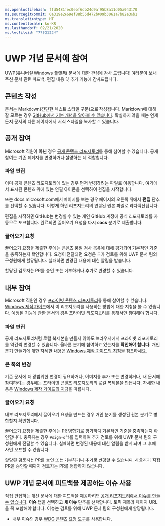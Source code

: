 ```yaml
---
ms.openlocfilehash: ffd5481fec0ebf6db24d9af95b8a11d05a043170
ms.sourcegitcommit: 0a319e2e69ef88b55d472b009b3061a7b82e3ab1
ms.translationtype: HT
ms.contentlocale: ko-KR
ms.lasthandoff: 02/21/2020
ms.locfileid: "77521224"
---
```

# <a name="contributing-to-uwp-conceptual-documentation"></a>UWP 개념 문서에 참여

UWP(유니버설 Windows 플랫폼) 문서에 대한 관심에 감사 드립니다! 여러분이 보내주신 문서 관련 피드백, 편집 내용 및 추가 기능에 감사드립니다.

## <a name="writing-content"></a>콘텐츠 작성

문서는 Markdown(간단한 텍스트 스타일 구문)으로 작성됩니다. Markdown에 대해 잘 모르는 경우 [GitHub에서 기본 개념을 알아볼 수 있습니다](https://guides.github.com/features/mastering-markdown/). 확실하지 않을 때는 언제든지 문서의 다른 페이지에서 서식 스타일을 복사할 수 있습니다.

## <a name="public-contributions"></a>공개 참여

Microsoft 직원이 **아닌** 경우 [공개 콘텐츠 리포지토리](https://github.com/MicrosoftDocs/windows-uwp)를 통해 참여할 수 있습니다. 공개 참여는 기존 페이지를 변경하거나 설명하는 데 적합합니다.

### <a name="editing-a-file"></a>파일 편집

이미 공개 콘텐츠 리포지토리에 있는 경우 먼저 변경하려는 파일로 이동합니다. 여기에서 표시된 콘텐츠 위에 있는 연필 아이콘을 선택하여 편집을 시작합니다.

또는 docs.microsoft.com에서 페이지를 보는 경우 페이지의 오른쪽 위에서 **편집** 단추를 선택할 수 있습니다. 이렇게 하면 리포지토리의 연결된 원본 파일로 리디렉션됩니다.

편집을 시작하면 GitHub는 변경할 수 있는 개인 GitHub 계정에 공식 리포지토리를 자동으로 포크합니다. 완료되면 끌어오기 요청을 다시 **docs** 분기로 제출합니다.

### <a name="pull-requests"></a>끌어오기 요청

끌어오기 요청을 제출한 후에는 콘텐츠 품질 검사 목록에 대해 평가되어 기본적인 기준을 충족하는지 확인합니다. 요청이 전달되면 요청은 추가 검토를 위해 UWP 문서 팀의 구성원에게 할당됩니다. 실패하면 변경된 내용에 대한 알림을 받습니다.

할당된 검토자는 PR를 승인 또는 거부하거나 추가로 변경할 수 있습니다.

## <a name="internal-contributions"></a>내부 참여

Microsoft 직원인 경우 [프라이빗 콘텐츠 리포지토리](https://github.com/microsoftdocs/windows-uwp-pr)를 통해 참여할 수 있습니다. [Windows 제작 가이드](https://review.docs.microsoft.com/windows-authoring-guide/uwp/?branch=master)에서 이 리포지토리를 사용하는 방법에 대한 지침을 볼 수 있습니다. 예정된 기능에 관한 문서의 경우 프라이빗 리포지토리를 통해서만 참여해야 합니다.

### <a name="editing-a-file"></a>파일 편집

공개 리포지토리처럼 로컬 복제본을 만들지 않아도 브라우저에서 프라이빗 리포지토리를 약간씩 변경할 수 있습니다. 올바른 분기에 참여하고 있는지를 **확인해야 합니다**. 개인 분기 만들기에 대한 자세한 내용은 [Windows 제작 가이드의 지침](https://review.docs.microsoft.com/windows-authoring-guide/uwp/conceptual/branches?branch=master)을 참조하세요.

### <a name="making-substantial-changes"></a>큰 폭의 변경

기존 문서에 더 광범위한 변경이 필요하거나, 이미지를 추가 또는 변경하거나, 새 문서에 참여하려는 경우에는 프라이빗 콘텐츠 리포지토리의 로컬 복제본을 만듭니다. 자세한 내용은 [Windows 제작 가이드의 지침](https://review.docs.microsoft.com/windows-authoring-guide/uwp/conceptual/)을 따릅니다.

### <a name="pull-requests"></a>끌어오기 요청

내부 리포지토리에서 끌어오기 요청을 만드는 경우 개인 분기를 생성된 원본 분기로 병합할지 확인합니다.

끌어오기 요청을 제출한 후에는 [PR 병합기](https://review.docs.microsoft.com/help/contribute/prmerger-overview?branch=master)로 평가하여 기본적인 기준을 충족하는지 확인합니다. 충족하는 경우 `#sign-off`를 입력하여 추가 검토를 위해 UWP 문서 팀의 구성원에게 전달할 수 있습니다. 실패하면 변경된 내용에 대한 알림을 받게 되며 그 후에 사인 오프할 수 있습니다.

할당된 검토자는 PR를 승인 또는 거부하거나 추가로 변경할 수 있습니다. 사용자가 직접 PR을 승인할 때까지 검토자는 PR를 병합하지 않습니다.

## <a name="using-issues-to-provide-feedback-on-uwp-conceptual-documentation"></a>UWP 개념 문서에 피드백을 제공하는 이슈 사용

직접 편집하는 대신 문서에 대한 피드백을 제공하려면 [공개 리포지토리에서 이슈를 만들 수 있습니다](https://github.com/MicrosoftDocs/windows-uwp/issues). **이슈** 탭을 선택하고 **새 이슈** 단추를 선택합니다. 토픽 제목과 페이지 URL을 꼭 포함해야 합니다. 이슈는 검토를 위해 UWP 문서 팀의 구성원에게 할당됩니다.

* 내부 이슈의 경우 [WDG 콘텐츠 요청 도구](http://sesuw2-iis02a/WSCPubRequest/WindowsContentRequestTool.aspx)를 사용합니다.

